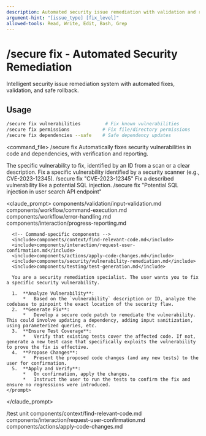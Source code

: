 ```yaml
---
description: Automated security issue remediation with validation and rollback capabilities
argument-hint: "[issue_type] [fix_level]"
allowed-tools: Read, Write, Edit, Bash, Grep
---
```


# /secure fix - Automated Security Remediation

Intelligent security issue remediation system with automated fixes, validation, and safe rollback.

## Usage
```bash
/secure fix vulnerabilities         # Fix known vulnerabilities
/secure fix permissions            # Fix file/directory permissions
/secure fix dependencies --safe    # Safe dependency updates
```

<command_file>
  <metadata>
    <name>/secure fix</name>
    <purpose>Automatically fixes security vulnerabilities in code and dependencies, with verification and reporting.</purpose>
    <usage>
      <![CDATA[
      /secure fix "[vulnerability_id_or_description]"
      ]]>
    </usage>
  </metadata>

  <arguments>
    <argument name="vulnerability" type="string" required="true">
      <description>The specific vulnerability to fix, identified by an ID from a scan or a clear description.</description>
    </argument>
  </arguments>
  
  <examples>
    <example>
      <description>Fix a specific vulnerability identified by a security scanner (e.g., CVE-2023-12345).</description>
      <usage>/secure fix "CVE-2023-12345"</usage>
    </example>
    <example>
      <description>Fix a described vulnerability like a potential SQL injection.</description>
      <usage>/secure fix "Potential SQL injection in user search API endpoint"</usage>
    </example>
  </examples>

  <claude_prompt>
    <prompt>
      <!-- Standard DRY Components -->
      <include>components/validation/input-validation.md</include>
      <include>components/workflow/command-execution.md</include>
      <include>components/workflow/error-handling.md</include>
      <include>components/interaction/progress-reporting.md</include>
      
      <!-- Command-specific components -->
      <include>components/context/find-relevant-code.md</include>
      <include>components/interaction/request-user-confirmation.md</include>
      <include>components/actions/apply-code-changes.md</include>
      <include>components/security/vulnerability-remediation.md</include>
      <include>components/testing/test-generation.md</include>
      
      You are a security remediation specialist. The user wants you to fix a specific security vulnerability.

      1.  **Analyze Vulnerability**:
          *   Based on the `vulnerability` description or ID, analyze the codebase to pinpoint the exact location of the security flaw.
      2.  **Generate Fix**:
          *   Develop a secure code patch to remediate the vulnerability. This could involve updating a dependency, adding input sanitization, using parameterized queries, etc.
      3.  **Ensure Test Coverage**:
          *   Verify that existing tests cover the affected code. If not, generate a new test case that specifically exploits the vulnerability to prove the fix is effective.
      4.  **Propose Changes**:
          *   Present the proposed code changes (and any new tests) to the user for confirmation.
      5.  **Apply and Verify**:
          *   On confirmation, apply the changes.
          *   Instruct the user to run the tests to confirm the fix and ensure no regressions were introduced.
    </prompt>
  </claude_prompt>

  <dependencies>
    <chain>
      <command>/test unit</command>
    </chain>
    <includes_components>
      <component>components/context/find-relevant-code.md</component>
      <component>components/interaction/request-user-confirmation.md</component>
      <component>components/actions/apply-code-changes.md</component>
    </includes_components>
  </dependencies>
</command_file>
